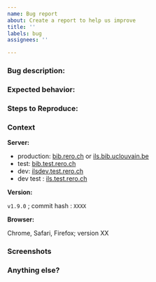 ```yaml
---
name: Bug report
about: Create a report to help us improve
title: ''
labels: bug
assignees: ''

---
```


<!-- Please, fill the report as precisely as possible.
Be clear and concise. Write a full sentence in the issue title.
Thanks for your help! -->

### Bug description:
<!-- A concise description of the bug you are experiencing -->

### Expected behavior:
<!-- A concise description of what you expected to happen -->

### Steps to Reproduce:
<!-- Example: Steps to reproduce the problem:
1. Go to...
2. Click on...
3. Scroll down to...
4. See error -->

### Context
<!-- In which environment did the problem occur? -->

**Server:**
* production: [bib.rero.ch](https://bib.rero.ch) or [ils.bib.uclouvain.be](https://ils.bib.uclouvain.be)
* test: [bib.test.rero.ch](https://bib.test.rero.ch)
* dev: [ilsdev.test.rero.ch](https://ilsdev.test.rero.ch)
* dev test : [ils.test.rero.ch](https://ils.test.rero.ch)

**Version:**
<!-- In which version of RERO ILS did this problem happen? -->

`v1.9.0` ; commit hash : `XXXX`

**Browser:**
<!-- If relevant -->

Chrome, Safari, Firefox; version XX

### Screenshots
<!-- If relevant, screenshots to help ilustrate the problem -->

### Anything else?
<!-- Any other useful information about the problem -->
